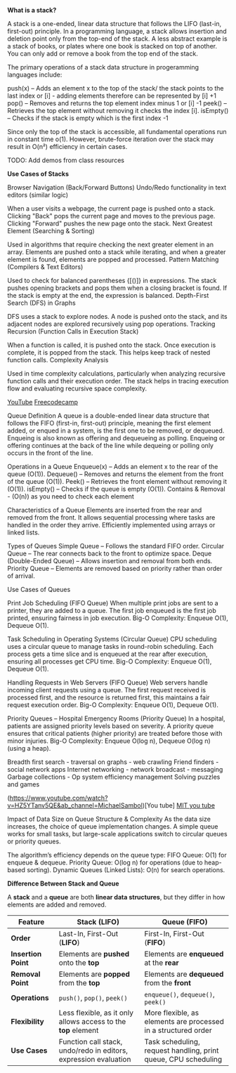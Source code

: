 __What is a stack?__

A stack is a one-ended, linear data structure that follows the LIFO (last-in, first-out) principle. In a programming language, a stack allows insertion and deletion point only from the top-end of the stack. A less abstract example is a stack of books, or plates where one book is stacked on top of another. You can only add or remove a book from the top end of the stack.

The primary operations of a stack data structure in progeramming languages include:

push(x) – Adds an element x to the top of the stack/ the stack points to the last index or [i] - adding elements therefore can be represented by [i] +1
pop() – Removes and returns the top element index minus 1 or  [i] -1
peek() – Retrieves the top element without removing it checks the index [i].
isEmpty() – Checks if the stack is empty which is the first index -1

Since only the top of the stack is accessible, all fundamental operations run in constant time o(1). However, brute-force iteration over the stack may result in O(n²) efficiency in certain cases.

TODO:  Add demos from class resources

__Use Cases of Stacks__

Browser Navigation (Back/Forward Buttons)
Undo/Redo functionality in text editors (similar logic)

When a user visits a webpage, the current page is pushed onto a stack.
Clicking "Back" pops the current page and moves to the previous page.
Clicking "Forward" pushes the new page onto the stack.
Next Greatest Element (Searching & Sorting)

Used in algorithms that require checking the next greater element in an array.
Elements are pushed onto a stack while iterating, and when a greater element is found, elements are popped and processed.
Pattern Matching (Compilers & Text Editors)

Used to check for balanced parentheses {[()]} in expressions.
The stack pushes opening brackets and pops them when a closing bracket is found.
If the stack is empty at the end, the expression is balanced.
Depth-First Search (DFS) in Graphs

DFS uses a stack to explore nodes.
A node is pushed onto the stack, and its adjacent nodes are explored recursively using pop operations.
Tracking Recursion (Function Calls in Execution Stack)

When a function is called, it is pushed onto the stack.
Once execution is complete, it is popped from the stack.
This helps keep track of nested function calls.
Complexity Analysis

Used in time complexity calculations, particularly when analyzing recursive function calls and their execution order.
The stack helps in tracing execution flow and evaluating recursive space complexity.

[YouTube](https://www.youtube.com/watch?v=lhhyE7NVcbg&list=PLqM7alHXFySF7Lap-wi5qlaD8OEBx9RMV&ab_channel=GeeksforGeeks)
[Freecodecamp](https://www.youtube.com/watch?v=RBSGKlAvoiM&ab_channel=freeCodeCamp.org)


Queue Definition
A queue is a double-ended linear data structure that follows the FIFO (first-in, first-out) principle, meaning the first element added, or enqued in a system, is the first one to be removed, or dequeued. Enqueing is also known as offering and dequeueing as polling. Enqueing or offering continues at the back of the line while dequeing or polling only occurs in the front of the line.

Operations in a Queue
Enqueue(x) – Adds an element x to the rear of the queue (O(1)).
Dequeue() – Removes and returns the element from the front of the queue (O(1)).
Peek() – Retrieves the front element without removing it (O(1)).
isEmpty() – Checks if the queue is empty (O(1)).
Contains & Removal - (O(n)) as you need to check each element

Characteristics of a Queue
Elements are inserted from the rear and removed from the front.
It allows sequential processing where tasks are handled in the order they arrive.
Efficiently implemented using arrays or linked lists.

Types of Queues
Simple Queue – Follows the standard FIFO order.
Circular Queue – The rear connects back to the front to optimize space.
Deque (Double-Ended Queue) – Allows insertion and removal from both ends.
Priority Queue – Elements are removed based on priority rather than order of arrival.

Use Cases of Queues

Print Job Scheduling (FIFO Queue)
When multiple print jobs are sent to a printer, they are added to a queue.
The first job enqueued is the first job printed, ensuring fairness in job execution.
Big-O Complexity: Enqueue O(1), Dequeue O(1).

Task Scheduling in Operating Systems (Circular Queue)
CPU scheduling uses a circular queue to manage tasks in round-robin scheduling.
Each process gets a time slice and is enqueued at the rear after execution, ensuring all processes get CPU time.
Big-O Complexity: Enqueue O(1), Dequeue O(1).

Handling Requests in Web Servers (FIFO Queue)
Web servers handle incoming client requests using a queue.
The first request received is processed first, and the resource is returned first, this maintains a fair request execution order.
Big-O Complexity: Enqueue O(1), Dequeue O(1).

Priority Queues – Hospital Emergency Rooms (Priority Queue)
In a hospital, patients are assigned priority levels based on severity.
A priority queue ensures that critical patients (higher priority) are treated before those with minor injuries.
Big-O Complexity: Enqueue O(log n), Dequeue O(log n) (using a heap).


Breadth first search - traversal on graphs - web crawling
Friend finders - social network apps
Internet networking - network broadcast - messaging
Garbage collections - Op system efficiency management
Solving puzzles and games

(https://www.youtube.com/watch?v=HZ5YTanv5QE&ab_channel=MichaelSambol)[You tube]
[MIT you tube](https://www.youtube.com/watch?v=s-CYnVz-uh4&ab_channel=MITOpenCourseWare)

Impact of Data Size on Queue Structure & Complexity
As the data size increases, the choice of queue implementation changes.
A simple queue works for small tasks, but large-scale applications switch to circular queues or priority queues.

The algorithm’s efficiency depends on the queue type:
FIFO Queue: O(1) for enqueue & dequeue.
Priority Queue: O(log n) for operations (due to heap-based sorting).
Dynamic Queues (Linked Lists): O(n) for search operations.

__Difference Between Stack and Queue__

A **stack** and a **queue** are both **linear data structures**, but they differ in how elements are added and removed.

| Feature      | Stack (LIFO) | Queue (FIFO) |
|-------------|-------------|-------------|
| **Order**   | Last-In, First-Out (**LIFO**) | First-In, First-Out (**FIFO**) |
| **Insertion Point** | Elements are **pushed** onto the **top** | Elements are **enqueued** at the **rear** |
| **Removal Point** | Elements are **popped** from the **top** | Elements are **dequeued** from the **front** |
| **Operations** | `push()`, `pop()`, `peek()` | `enqueue()`, `dequeue()`, `peek()` |
| **Flexibility** | Less flexible, as it only allows access to the **top** element | More flexible, as elements are processed in a structured order |
| **Use Cases** | Function call stack, undo/redo in editors, expression evaluation | Task scheduling, request handling, print queue, CPU scheduling |
